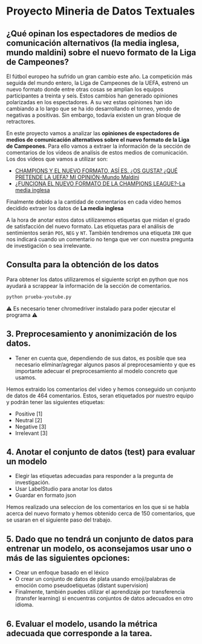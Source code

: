 # Proyecto Mineria de Datos Textuales

## ¿Qué opinan los espectadores de medios de comunicación alternativos (la media inglesa, mundo maldini) sobre el nuevo formato de la Liga de Campeones?

El fútbol europeo ha sufrido un gran cambio este año. La competición más seguida del mundo entero, la Liga de Campeones de la UEFA, estrenó un nuevo formato donde entre otras cosas se amplian los equipos participantes a treinta y seís. Estos cambios han generado opiniones polarizadas en los espectadores. A su vez estas opiniones han ido cambiando a lo largo que se ha ido desarrollando el torneo, yendo de negativas a positivas. Sin embargo, todavía existen un gran bloque de retractores.

En este proyecto vamos a analizar las **opiniones de espectadores de medios de comunicación alternativos sobre el nuevo formato de la Liga de Campeones**. Para ello vamos a extraer la información de la sección de comentarios de los vídeos de analísis de estos medios de comunicación. Los dos vídeos que vamos a utilizar son:

* [CHAMPIONS Y EL NUEVO FORMATO, ASÍ ES. ¿OS GUSTA? ¿QUÉ PRETENDE LA UEFA? MI OPINIÓN-Mundo Maldini](https://www.youtube.com/watch?v=x822KmLGDsQ) 
* [¿FUNCIONA EL NUEVO FORMATO DE LA CHAMPIONS LEAGUE?-La media inglesa](https://www.youtube.com/watch?v=f0CYxwRY0to) 

Finalmente debido a la cantidad de comentarios en cada video hemos decidido extraer los datos de **La media inglesa**

A la hora de anotar estos datos utilizaremos etiquetas que midan el grado de satisfacción del nuevo formato. Las etiquetas para el análisis de sentimientos serán `POS`, `NEG` y `NT`. También tendremos una etiqueta `IRR` que nos indicará cuando un comentario no tenga que ver con nuestra pregunta de investigación o sea irrelevante.

## Consulta para la obtención de los datos

Para obtener los datos utilizaremos el siguiente script en python que nos ayudará a scrappear la información de la sección de comentarios.

```bash
python prueba-youtube.py
```
⚠️ Es necesario tener chromedriver instalado para poder ejecutar el programa ⚠️ 

## 3. Preprocesamiento y anonimización de los datos.
* Tener en cuenta que, dependiendo de sus datos, es posible que sea necesario eliminar/agregar algunos pasos al preprocesamiento y que es importante adecuar el preprocesamiento al modelo concreto que usamos.

Hemos extraido los comentarios del video y hemos conseguido un conjunto de datos de 464 comentarios. Estos, seran etiquetados por nuestro equipo y podrán tener las siguientes etiquetas:

* Positive [1]
* Neutral [2]
* Negative [3]
* Irrelevant [3]

## 4. Anotar el conjunto de datos (test) para evaluar un modelo
* Elegir las etiquetas adecuadas para responder a la pregunta de investigación.
* Usar LabelStudio para anotar los datos
* Guardar en formato json

Hemos realizado una seleccion de los comentarios en los que si se habla acerca del nuevo formato y hemos obtenido cerca de 150 comentarios, que se usaran en el siguiente paso del trabajo. 

## 5. Dado que no tendrá un conjunto de datos para entrenar un modelo, os aconsejamos usar uno o más de las siguientes opciones:
* Crear un enfoque basado en el léxico
* O crear un conjunto de datos de plata usando emoji/palabras de emoción como pseudoetiquetas (distant supervision)
* Finalmente, también puedes utilizar el aprendizaje por transferencia (transfer learning) si encuentras conjuntos de datos adecuados en otro idioma.

## 6. Evaluar el modelo, usando la métrica adecuada que corresponde a la tarea.

